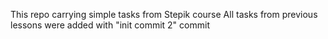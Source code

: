 This repo carrying simple tasks from Stepik course
All tasks from previous lessons were added with "init commit 2" commit